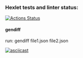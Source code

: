 ### Hexlet tests and linter status:
[![Actions Status](https://github.com/popova-iu-iu/frontend-project-lvl2/workflows/hexlet-check/badge.svg)](https://github.com/popova-iu-iu/frontend-project-lvl2/actions)

#### gendiff

run: gendiff file1.json file2.json

[![asciicast](https://asciinema.org/a/dQeSFUDPB1jdPu7Txl9IGJrJi.svg)](https://asciinema.org/a/dQeSFUDPB1jdPu7Txl9IGJrJi)
